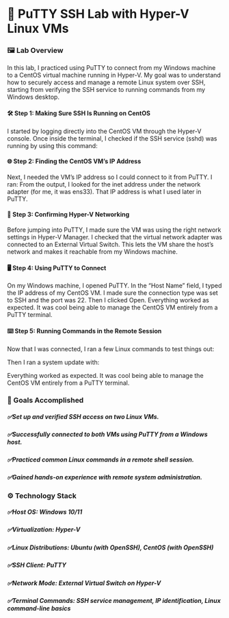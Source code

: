 # 🧪 PuTTY SSH Lab with Hyper-V Linux VMs
### 🖼️ Lab Overview
In this lab, I practiced using PuTTY to connect from my Windows machine to a CentOS virtual machine running in Hyper-V. My goal was to understand how to securely access and manage a remote Linux system over SSH, starting from verifying the SSH service to running commands from my Windows desktop.

#### 🛠️ Step 1: Making Sure SSH Is Running on CentOS
I started by logging directly into the CentOS VM through the Hyper-V console. Once inside the terminal, I checked if the SSH service (sshd) was running by using this command:

#### 🌐 Step 2: Finding the CentOS VM’s IP Address
Next, I needed the VM’s IP address so I could connect to it from PuTTY. I ran:
From the output, I looked for the inet address under the network adapter (for me, it was ens33). That IP address is what I used later in PuTTY.

#### 🧩 Step 3: Confirming Hyper-V Networking
Before jumping into PuTTY, I made sure the VM was using the right network settings in Hyper-V Manager. I checked that the virtual network adapter was connected to an External Virtual Switch. This lets the VM share the host’s network and makes it reachable from my Windows machine.

#### 🖥️ Step 4: Using PuTTY to Connect
On my Windows machine, I opened PuTTY. In the “Host Name” field, I typed the IP address of my CentOS VM. I made sure the connection type was set to SSH and the port was 22. Then I clicked Open.
Everything worked as expected. It was cool being able to manage the CentOS VM entirely from a PuTTY terminal.

#### ⌨️ Step 5: Running Commands in the Remote Session
Now that I was connected, I ran a few Linux commands to test things out:

Then I ran a system update with:

Everything worked as expected. It was cool being able to manage the CentOS VM entirely from a PuTTY terminal.

### 🏁 Goals Accomplished
##### ✅Set up and verified SSH access on two Linux VMs.

##### ✅Successfully connected to both VMs using PuTTY from a Windows host.

##### ✅Practiced common Linux commands in a remote shell session.

##### ✅Gained hands-on experience with remote system administration.

### ⚙️ Technology Stack
##### ✅Host OS: Windows 10/11

##### ✅Virtualization: Hyper-V

##### ✅Linux Distributions: Ubuntu (with OpenSSH), CentOS (with OpenSSH)

##### ✅SSH Client: PuTTY

##### ✅Network Mode: External Virtual Switch on Hyper-V

##### ✅Terminal Commands: SSH service management, IP identification, Linux command-line basics

